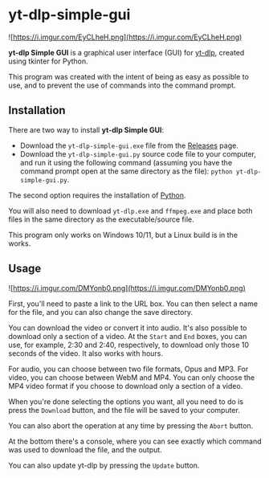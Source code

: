 # yt-dlp-simple-gui

![https://i.imgur.com/EyCLheH.png](https://i.imgur.com/EyCLheH.png)

**yt-dlp Simple GUI** is a graphical user interface (GUI) for [yt-dlp](https://github.com/yt-dlp/yt-dlp), created using tkinter for Python.

This program was created with the intent of being as easy as possible to use, and to prevent the use of commands into the command prompt.

## Installation

There are two way to install **yt-dlp Simple GUI**:

- Download the `yt-dlp-simple-gui.exe` file from the [Releases](https://github.com/Mesph/yt-dlp-simple-gui/releases) page.
- Download the `yt-dlp-simple-gui.py` source code file to your computer, and run it using the following command (assuming you have the command prompt open at the same directory as the file): `python yt-dlp-simple-gui.py`.

The second option requires the installation of [Python](https://www.python.org/).

You will also need to download `yt-dlp.exe` and `ffmpeg.exe` and place both files in the same directory as the executable/source file.

This program only works on Windows 10/11, but a Linux build is in the works.

## Usage

![https://i.imgur.com/DMYonb0.png](https://i.imgur.com/DMYonb0.png)

First, you'll need to paste a link to the URL box. You can then select a name for the file, and you can also change the save directory.

You can download the video or convert it into audio. It's also possible to download only a section of a video. At the `Start` and `End` boxes, you can use, for example, 2:30 and 2:40, respectively, to download only those 10 seconds of the video. It also works with hours.

For audio, you can choose between two file formats, Opus and MP3. For video, you can choose between WebM and MP4. You can only choose the MP4 video format if you choose to download only a section of a video.

When you're done selecting the options you want, all you need to do is press the `Download` button, and the file will be saved to your computer.

You can also abort the operation at any time by pressing the `Abort` button.

At the bottom there's a console, where you can see exactly which command was used to download the file, and the output.

You can also update yt-dlp by pressing the `Update` button.
